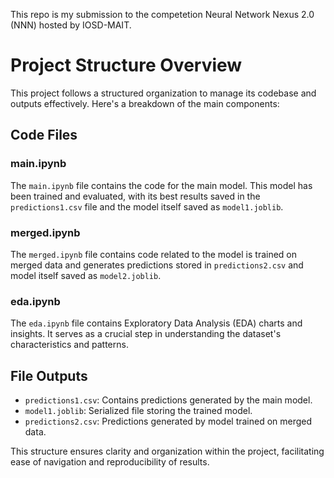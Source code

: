 This repo is my submission to the competetion Neural Network Nexus 2.0 (NNN) hosted by IOSD-MAIT.

# Project Structure Overview

This project follows a structured organization to manage its codebase and outputs effectively. Here's a breakdown of the main components:

## Code Files

### main.ipynb

The `main.ipynb` file contains the code for the main model. This model has been trained and evaluated, with its best results saved in the `predictions1.csv` file and the model itself saved as `model1.joblib`.

### merged.ipynb

The `merged.ipynb` file contains code related to the model is trained on merged data and generates predictions stored in `predictions2.csv` and model itself saved as `model2.joblib`.

### eda.ipynb

The `eda.ipynb` file contains Exploratory Data Analysis (EDA) charts and insights. It serves as a crucial step in understanding the dataset's characteristics and patterns.

## File Outputs

- `predictions1.csv`: Contains predictions generated by the main model.
- `model1.joblib`: Serialized file storing the trained model.
- `predictions2.csv`: Predictions generated by model trained on merged data.

This structure ensures clarity and organization within the project, facilitating ease of navigation and reproducibility of results.
